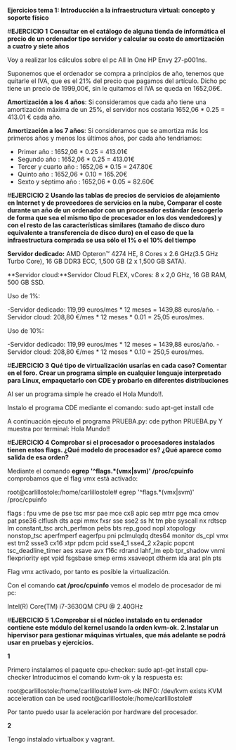 **Ejercicios tema 1: Introducción a la infraestructura virtual: concepto y soporte físico**

#**EJERCICIO 1**
**Consultar en el catálogo de alguna tienda de informática el precio de un ordenador tipo servidor y calcular su coste de amortización a cuatro y siete años**

Voy a realizar los cálculos sobre el pc All In One HP Envy 27-p001ns.

Suponemos que el ordenador se compra a principios de año, tenemos que quitarle el IVA, que es el 21% del precio que pagamos del artículo. Dicho pc tiene un precio de 1999,00€, sin le quitamos el IVA se queda en 1652,06€.

**Amortización a los 4 años**: Si consideramos que cada año tiene una amortización máxima de un 25%, el servidor nos costaria 1652,06 * 0.25 = 413.01 € cada año.

**Amortización a los 7 años**: Si consideramos que se amortiza más los primeros años y menos los últimos años, por cada año tendriamos:
- Primer año : 1652,06 * 0.25 = 413.01€
- Segundo año : 1652,06 * 0.25 = 413.01€
- Tercer y cuarto año : 1652,06 * 0.15 = 247.80€
- Quinto año : 1652,06 * 0.10 = 165.20€
- Sexto y séptimo año : 1652,06 * 0.05 = 82.60€


#**EJERCICIO 2**
**Usando las tablas de precios de servicios de alojamiento en Internet y de proveedores de servicios en la nube, Comparar el coste durante un año de un ordenador con un procesador estándar (escogerlo de forma que sea el mismo tipo de procesador en los dos vendedores) y con el resto de las características similares (tamaño de disco duro equivalente a transferencia de disco duro) en el caso de que la infraestructura comprada se usa sólo el 1% o el 10% del tiempo**

**Servidor dedicado:** AMD Opteron™ 4274 HE, 8 Cores x 2.6 GHz(3.5 GHz Turbo Core), 16 GB DDR3 ECC, 1,500 GB (2 x 1,500 GB SATA).

**Servidor cloud:**Servidor Cloud FLEX, vCores: 8 x 2,0 GHz, 16 GB RAM, 500 GB SSD.

Uso de 1%:

-Servidor dedicado: 119,99 euros/mes * 12 meses = 1439,88 euros/año.
-Servidor cloud: 208,80 €/mes * 12 meses * 0.01 = 25,05 euros/mes.

Uso de 10%:

-Servidor dedicado: 119,99 euros/mes * 12 meses = 1439,88 euros/año.
-Servidor cloud: 208,80 €/mes * 12 meses * 0.10 = 250,5 euros/mes.

#**EJERCICIO 3**
**Qué tipo de virtualización usarías en cada caso? Comentar en el foro.**
**Crear un programa simple en cualquier lenguaje interpretado para Linux, empaquetarlo con CDE y probarlo en diferentes distribuciones**

Al ser un programa simple he creado el Hola Mundo!!.

Instalo el programa CDE mediante el comando: sudo apt-get install cde

A continuación ejecuto el programa PRUEBA.py: cde python PRUEBA.py
Y muestra por terminal: Hola Mundo!!


#**EJERCICIO 4**
**Comprobar si el procesador o procesadores instalados tienen estos flags. ¿Qué modelo de procesador es? ¿Qué aparece como salida de esa orden?**

Mediante el comando **egrep '^flags.*(vmx|svm)' /proc/cpuinfo** comprobamos que el flag vmx está activado:

root@carlillostole:/home/carlillostole# egrep '^flags.*(vmx|svm)' /proc/cpuinfo

flags		: fpu vme de pse tsc msr pae mce cx8 apic sep mtrr pge mca cmov pat pse36 clflush dts acpi mmx fxsr sse sse2 ss ht tm pbe syscall nx rdtscp lm constant_tsc arch_perfmon pebs bts rep_good nopl xtopology nonstop_tsc aperfmperf eagerfpu pni pclmulqdq dtes64 monitor ds_cpl vmx est tm2 ssse3 cx16 xtpr pdcm pcid sse4_1 sse4_2 x2apic popcnt tsc_deadline_timer aes xsave avx f16c rdrand lahf_lm epb tpr_shadow vnmi flexpriority ept vpid fsgsbase smep erms xsaveopt dtherm ida arat pln pts

Flag vmx activado, por tanto es posible la virtualización.

Con el comando **cat /proc/cpuinfo** vemos el modelo de procesador de mi pc:

Intel(R) Core(TM) i7-3630QM CPU @ 2.40GHz


#**EJERCICIO 5**
**1.Comprobar si el núcleo instalado en tu ordenador contiene este módulo del kernel usando la orden kvm-ok.**
**2.Instalar un hipervisor para gestionar máquinas virtuales, que más adelante se podrá usar en pruebas y ejercicios.**

**1**

Primero instalamos el paquete cpu-checker: sudo apt-get install cpu-checker
Introducimos el comando kvm-ok y la respuesta es:

root@carlillostole:/home/carlillostole# kvm-ok
INFO: /dev/kvm exists
KVM acceleration can be used
root@carlillostole:/home/carlillostole# 

Por tanto puedo usar la aceleración por hardware del procesador.

**2**

Tengo instalado virtualbox y vagrant.


















   




